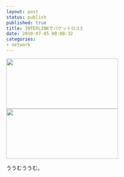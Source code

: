 ```yaml
---
layout: post
status: publish
published: true
title: INTERLINKでパケットロス3
date: 2010-07-05 00:08:32
categories:
- network
---
```

<a href="http://www.junkai.org/blog/wp-content/uploads/2010/07/127825584161353_1278255841_1277391780.png"><img class="alignnone size-medium wp-image-479" title="127825584161353_1278255841_1277391780" src="http://www.junkai.org/blog/wp-content/uploads/2010/07/127825584161353_1278255841_1277391780-300x135.png" alt="" width="300" height="135" /></a><a href="http://www.junkai.org/blog/wp-content/uploads/2010/07/127825583761353_1278255837_1277391780.png"><img class="alignnone size-medium wp-image-478" title="127825583761353_1278255837_1277391780" src="http://www.junkai.org/blog/wp-content/uploads/2010/07/127825583761353_1278255837_1277391780-300x135.png" alt="" width="300" height="135" /></a>

ううむううむ。
